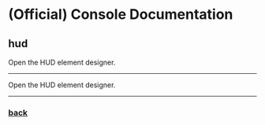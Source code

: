 
# (Official) Console Documentation

## hud

Open the HUD element designer.

___

Open the HUD element designer.

___

### [back](../commands)